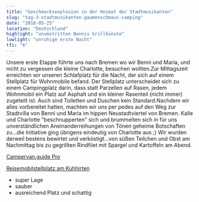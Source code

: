 ```yaml
---
title: "Geschmacksexplosion in der Heimat der Stadtmusikanten"
slug: "tag-3-stadtmusikanten-gaumenschmaus-camping"
date: "2018-05-25"
location: "Deutschland"
highlight: "unumstritten Bennis Grillkünste"
lowlight: "unruhige erste Nacht"
tfi: "6"
---
```


Unsere erste Etappe führte uns nach Bremen wo wir Benni und Maria, und nicht zu vergessen die kleine Charlotte, besuchen wollten.Zur Mittagszeit erreichten wir unseren Schlafplatz für die Nacht, der sich auf einem Stellplatz für Wohnmobile befand. Der Stellplatz unterscheidet sich zu einem Campingplatz darin, dass statt Parzellen auf Rasen, jedem Wohnmobil ein Platz auf Asphalt und ein kleiner Rasenteil (nicht immer) zugeteilt ist. Auch sind Toiletten und Duschen kein Standard.Nachdem wir alles vorbereitet hatten, machten wir uns per pedes auf den Weg zur Stadtvilla von Benni und Maria im hippen Neustadtviertel von Bremen. Kalle und Charlotte "beschnupperten" sich und brummelten sich in für uns unverständlichen Aneinanderreihungen von Tönen geheime Botschaften zu...die Initiative ging übrigens eindeutig von Charlotte aus ;) Wir wurden derweil bestens bewirtet und verköstigt...von süßen Teilchen und Obst am Nachmittag bis zu gegrillten Rindfilet mit Spargel und Kartoffeln am Abend.

[Campervan.guide Pro](http://campervan.guide)

[Reisemobilstellplatz am Kuhhirten](https://www.stellplatz-bremen.de)
- super Lage
- sauber
- ausreichend Platz und schattig